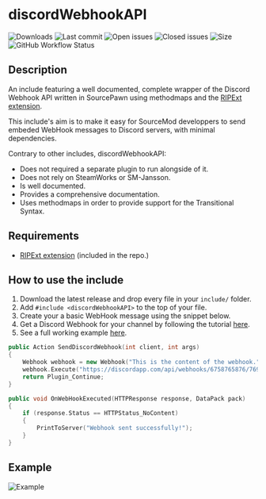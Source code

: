 # discordWebhookAPI

![Downloads](https://img.shields.io/github/downloads/Sarrus1/discordWebhookAPI/total.svg) ![Last commit](https://img.shields.io/github/last-commit/Sarrus1/discordWebhookAPI) ![Open issues](https://img.shields.io/github/issues/Sarrus1/discordWebhookAPI) ![Closed issues](https://img.shields.io/github/issues-closed/Sarrus1/discordWebhookAPI) ![Size](https://img.shields.io/github/repo-size/Sarrus1/discordWebhookAPI) ![GitHub Workflow Status](https://img.shields.io/github/workflow/status/Sarrus1/discordWebhookAPI/Compile%20with%20SourceMod)

## Description

An include featuring a well documented, complete wrapper of the Discord Webhook API written in SourcePawn using methodmaps and the [RIPExt extension](https://github.com/ErikMinekus/sm-ripext).

This include's aim is to make it easy for SourceMod developpers to send embeded WebHook messages to Discord servers, with minimal dependencies.

Contrary to other includes, discordWebhookAPI:
- Does not required a separate plugin to run alongside of it.
- Does not rely on SteamWorks or SM-Jansson.
- Is well documented.
- Provides a comprehensive documentation.
- Uses methodmaps in order to provide support for the Transitional Syntax.

## Requirements

- [RIPExt extension](https://github.com/ErikMinekus/sm-ripext/releases/latest) (included in the repo.)

## How to use the include

1. Download the latest release and drop every file in your `include/` folder.
2. Add `#include <discordWebhookAPI>` to the top of your file.
3. Create your a basic WebHook message using the snippet below.
4. Get a Discord Webhook for your channel by following the tutorial [here](https://www.digitalocean.com/community/tutorials/how-to-use-discord-webhooks-to-get-notifications-for-your-website-status-on-ubuntu-18-04).
5. See a full working example [here](https://github.com/Sarrus1/discordWebhookAPI/blob/master/example.sp).

```cpp
public Action SendDiscordWebhook(int client, int args)
{
	Webhook webhook = new Webhook("This is the content of the webhook.");
	webhook.Execute("https://discordapp.com/api/webhooks/6758765876/769876789009/", OnWebHookExecuted);
	return Plugin_Continue;
}

public void OnWebHookExecuted(HTTPResponse response, DataPack pack)
{
	if (response.Status == HTTPStatus_NoContent)
	{
		PrintToServer("Webhook sent successfully!");
	}
}
```

## Example

![Example](https://github.com/Sarrus1/discordWebhookAPI/blob/master/example.png?raw=true)
